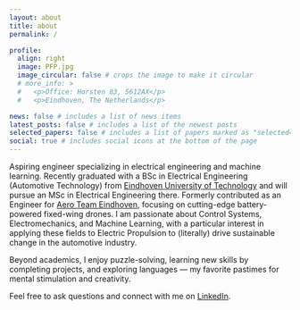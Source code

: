 ```yaml
---
layout: about
title: about
permalink: /

profile:
  align: right
  image: PFP.jpg
  image_circular: false # crops the image to make it circular
  # more_info: >
  #   <p>Office: Horsten 83, 5612AX</p>
  #   <p>Eindhoven, The Netherlands</p>

news: false # includes a list of news items
latest_posts: false # includes a list of the newest posts
selected_papers: false # includes a list of papers marked as "selected={true}"
social: true # includes social icons at the bottom of the page
---
```


Aspiring engineer specializing in electrical engineering and machine learning. Recently graduated with a BSc in Electrical Engineering (Automotive Technology) from [Eindhoven University of Technology](https://tue.nl) and will pursue an MSc in Electrical Engineering there. Formerly contributed as an Engineer for [Aero Team Eindhoven](https://aeroteameindhoven.nl), focusing on cutting-edge battery-powered fixed-wing drones. I am passionate about Control Systems, Electromechanics, and Machine Learning, with a particular interest in applying these fields to Electric Propulsion to (literally) drive sustainable change in the automotive industry.

Beyond academics, I enjoy puzzle-solving, learning new skills by completing projects, and exploring languages — my favorite pastimes for mental stimulation and creativity.

Feel free to ask questions and connect with me on [LinkedIn](https://linkedin.com/pranav-natesh).